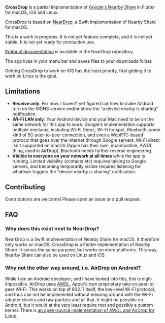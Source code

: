 **CrossDrop** is a partial implementation of [Google's Nearby Share](https://blog.google/products/android/nearby-share/) in Flutter for macOS, iOS and Linux.

CrossDrop is based on [NearDrop](https://github.com/grishka/NearDrop), a Swift implementation of Nearby Share for macOS.

This is a work in progress. It is not yet feature-complete, and it is not yet stable. It is not yet ready for production use.

[Protocol documentation](https://github.com/grishka/NearDrop/blob/master/PROTOCOL.md) is available in the NearDrop repository.

The app lives in your menu bar and saves files to your downloads folder.

Getting CrossDrop to work on iOS has the least priority, first getting it to work on Linux is the goal.

## Limitations

* **Receive only**. For now. I haven't yet figured out how to make Android turn on the MDNS service and/or show the "a device nearby is sharing" notification.
* **Wi-Fi LAN only**. Your Android device and your Mac need to be on the same network for this app to work. Google's implementation supports multiple mediums, including Wi-Fi Direct, Wi-Fi hotspot, Bluetooth, some kind of 5G peer-to-peer connection, and even a WebRTC-based protocol that goes over the internet through Google servers. Wi-Fi direct isn't supported on macOS (Apple has their own, incompatible, AWDL thing, used in AirDrop). Bluetooth needs further reverse engineering.
* **Visible to everyone on your network at all times** while the app is running. Limited visibility (contacts etc) requires talking to Google servers, and becoming temporarily visible requires listening for whatever triggers the "device nearby is sharing" notification.

## Contributing

Contributions are welcome! Please open an issue or a pull request.

## FAQ

### Why does this exist next to NearDrop?

NearDrop is a Swift implementation of Nearby Share for macOS. It therefore only works on macOS. CrossDrop is a Flutter implementation of Nearby Share. It serves the same purpose, but works on more platforms. This way, Nearby Share can also be used on Linux and iOS.


### Why not the other way around, i.e. AirDrop on Android?

While I am an Android developer, and I have looked into this, this is nigh-impossible. AirDrop uses [AWDL](https://stackoverflow.com/questions/19587701/what-is-awdl-apple-wireless-direct-link-and-how-does-it-work), Apple's own proprietary take on peer-to-peer Wi-Fi. This works on top of 802.11 itself, the low-level Wi-Fi protocol, and thus can not be implemented without messing around with the Wi-Fi adapter drivers and raw packets and all that. It might be possible on Android, but it would at the very least require root and possibly a custom kernel. There is [an open-source implementation of AWDL and AirDrop for Linux](https://owlink.org/code/).
